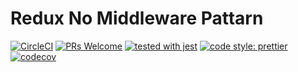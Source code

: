 # Redux No Middleware Pattarn

[![CircleCI](https://circleci.com/gh/ryota-murakami/redux-no-middleware-pattarn.svg?style=svg)](https://circleci.com/gh/ryota-murakami/redux-no-middleware-pattarn)
[![PRs Welcome](https://img.shields.io/badge/PRs-welcome-brightgreen.svg?style=flat-square)](http://makeapullrequest.com)
[![tested with jest](https://img.shields.io/badge/tested_with-jest-99424f.svg)](https://github.com/facebook/jest)
[![code style: prettier](https://img.shields.io/badge/code_style-prettier-ff69b4.svg)](https://github.com/prettier/prettier)
[![codecov](https://codecov.io/gh/ryota-murakami/redux-no-middleware-pattarn/branch/master/graph/badge.svg)](https://codecov.io/gh/ryota-murakami/redux-no-middleware-pattarn)

